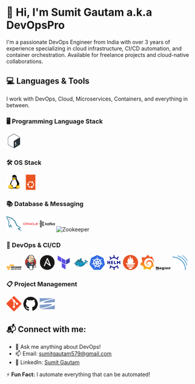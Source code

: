 # 👋 Hi, I'm Sumit Gautam a.k.a DevOpsPro

I'm a passionate DevOps Engineer from India with over 3 years of experience specializing in cloud infrastructure, CI/CD automation, and container orchestration. Available for freelance projects and cloud-native collaborations.

## 💻 Languages & Tools
I work with DevOps, Cloud, Microservices, Containers, and everything in between.

### 🖥️ Programming Language Stack
<img src="assets/bash.svg" alt="Bash" width="40"/> 

### 🛠️ OS Stack
<img src="assets/linux.svg" alt="Linux" width="40"/> <img src="assets/ubuntu.svg" alt="Ubuntu" width="40"/>

### 📚 Database & Messaging
<img src="assets/mysql.svg" alt="MySQL" width="40"/> <img src="assets/oracle.svg" alt="OracleDB" width="40"/> <img src="assets/kafka.svg" alt="Kafka" width="40"/> <img src="assets/zookeeper.svg" alt="Zookeeper" width="40"/>

### 🔧 DevOps & CI/CD

<img src="assets/aws-brand-color.svg" alt="AWS" width="40"/> <img src="assets/jenkins.svg" alt="Jenkins" width="40"/> <img src="assets/ansible.svg" alt="Ansible" width="40"/> <img src="assets/terraform.svg" alt="Terraform" width="40"/> <img src="assets/docker.svg" alt="Docker" width="40"/> <img src="assets/kubernetes.svg" alt="Kubernetes" width="40"/> <img src="assets/helm.svg" alt="Helm" width="40"/> <img src="assets/prometheus.svg" alt="Prometheus" width="40"/> <img src="assets/grafana.svg" alt="Grafana" width="40"/> <img src="assets/nagios.svg" alt="Nagios" width="40"/> <img src="assets/sonarqube.svg" alt="SonarQube" width="40"/>


### 📋 Project Management
<img src="assets/git.svg" alt="Git" width="40"/> <img src="assets/github.svg" alt="GitHub" width="40"/> <img src="assets/svn.svg" alt="SVN" width="40"/>


## 📬 Connect with me:
- 💬 Ask me anything about DevOps!
- 📫 Email: [sumitgautam579@gmail.com](mailto:sumitgautam579@gmail.com)
- 🔗 LinkedIn: [Sumit Gautam](https://www.linkedin.com/in/sumitgautam95783)

⚡ **Fun Fact:** I automate everything that can be automated!
